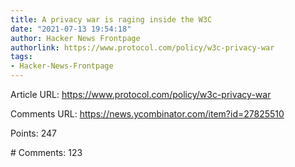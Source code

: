 ```yaml
---
title: A privacy war is raging inside the W3C
date: "2021-07-13 19:54:18"
author: Hacker News Frontpage
authorlink: https://www.protocol.com/policy/w3c-privacy-war
tags:
- Hacker-News-Frontpage
---
```


<p>Article URL: <a href="https://www.protocol.com/policy/w3c-privacy-war">https://www.protocol.com/policy/w3c-privacy-war</a></p>
<p>Comments URL: <a href="https://news.ycombinator.com/item?id=27825510">https://news.ycombinator.com/item?id=27825510</a></p>
<p>Points: 247</p>
<p># Comments: 123</p>
